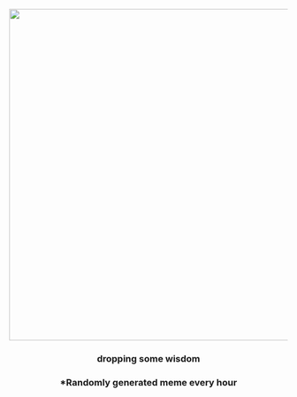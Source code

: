 <p align="center">
        <img src="https://i.redd.it/qt9q9b8wupx91.jpg" width="600" height="600">
        </p>
        <h3 align="center">dropping some wisdom</h3>
        <h3 align="center">*Randomly generated meme every hour</h3>
    